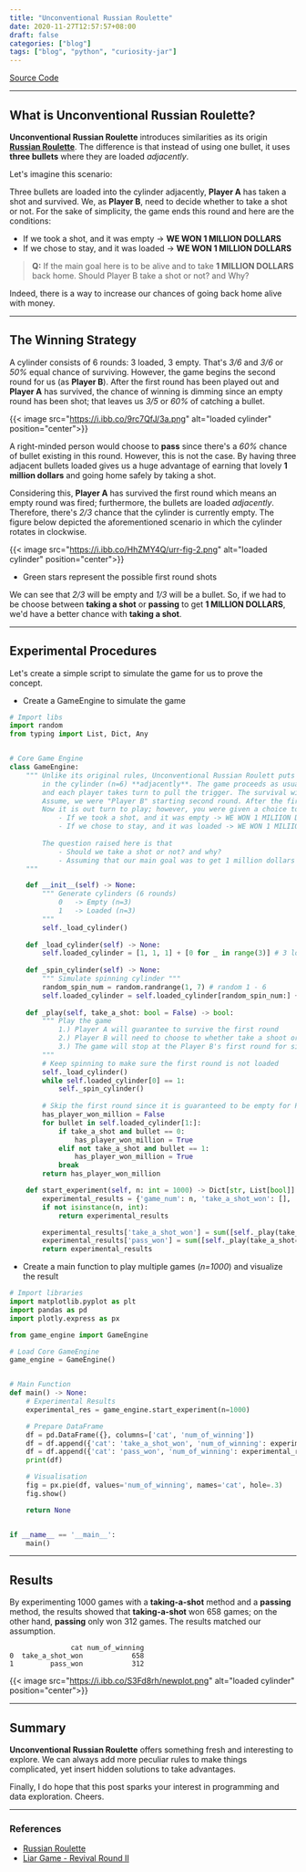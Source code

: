 ```yaml
---
title: "Unconventional Russian Roulette"
date: 2020-11-27T12:57:57+08:00
draft: false
categories: ["blog"]
tags: ["blog", "python", "curiosity-jar"]
---
```


[Source Code](https://github.com/nat236919/curiosity-jar/tree/master/UnconventionalRussianRoulette)

___

## What is Unconventional Russian Roulette?

**Unconventional Russian Roulette** introduces similarities as its origin [**Russian Roulette**](https://en.wikipedia.org/wiki/Russian_roulette). The difference is that instead of using one bullet, it uses **three bullets** where they are loaded *adjacently*.

Let's imagine this scenario:

Three bullets are loaded into the cylinder adjacently, **Player A** has taken a shot and survived. We, as **Player B**, need to decide whether to take a shot or not. For the sake of simplicity, the game ends this round and here are the conditions:

* If we took a shot, and it was empty -> **WE WON 1 MILLION DOLLARS**
* If we chose to stay, and it was loaded -> **WE WON 1 MILLION DOLLARS**

> **Q:** If the main goal here is to be alive and to take **1 MILLION DOLLARS** back home. Should Player B take a shot or not? and Why?

Indeed, there is a way to increase our chances of going back home alive with money.

___

## The Winning Strategy

A cylinder consists of 6 rounds: 3 loaded, 3 empty. That's *3/6* and *3/6* or *50%* equal chance of surviving. However, the game begins the second round for us (as **Player B**). After the first round has been played out and **Player A** has survived, the chance of winning is dimming since an empty round has been shot; that leaves us *3/5* or *60%* of catching a bullet.

{{< image src="https://i.ibb.co/9rc7QfJ/3a.png" alt="loaded cylinder" position="center">}}

A right-minded person would choose to **pass** since there's a *60%* chance of bullet existing in this round. However, this is not the case. By having three adjacent bullets loaded gives us a huge advantage of earning that lovely **1 million dollars** and going home safely by taking a shot.

Considering this, **Player A** has survived the first round which means an empty round was fired; furthermore, the bullets are loaded *adjacently*. Therefore, there's *2/3* chance that the cylinder is currently empty. The figure below depicted the aforementioned scenario in which the cylinder rotates in clockwise.

{{< image src="https://i.ibb.co/HhZMY4Q/urr-fig-2.png" alt="loaded cylinder" position="center">}}

* Green stars represent the possible first round shots

We can see that *2/3* will be empty and *1/3* will be a bullet. So, if we had to be choose between **taking a shot** or **passing** to get **1 MILLION DOLLARS**, we'd have a better chance with **taking a shot**.

___

## Experimental Procedures

Let's create a simple script to simulate the game for us to prove the concept.

* Create a GameEngine to simulate the game

```python
# Import libs
import random
from typing import List, Dict, Any


# Core Game Engine
class GameEngine:
    """ Unlike its original rules, Unconventional Russian Roulett puts 2 bullets
        in the cylinder (n=6) **adjacently**. The game proceeds as usual in which the cylinder is initially spun,
        and each player takes turn to pull the trigger. The survival wins, obviously.
        Assume, we were "Player B" starting second round. After the first round had been played by Player A, and he/she survived.
        Now it is out turn to play; however, you were given a choice to take a shot or to stay. Here are rules
            - If we took a shot, and it was empty -> WE WON 1 MILIION DOLLARS
            - If we chose to stay, and it was loaded -> WE WON 1 MILIION DOLLARS
            
        The question raised here is that
            - Should we take a shot or not? and why?
            - Assuming that our main goal was to get 1 million dollars at all costs
    """

    def __init__(self) -> None:
        """ Generate cylinders (6 rounds)
            0   -> Empty (n=3)
            1   -> Loaded (n=3)
        """
        self._load_cylinder()
    
    def _load_cylinder(self) -> None:
        self.loaded_cylinder = [1, 1, 1] + [0 for _ in range(3)] # 3 loaded; 3 empty
    
    def _spin_cylinder(self) -> None:
        """ Simulate spinning cylinder """
        random_spin_num = random.randrange(1, 7) # random 1 - 6
        self.loaded_cylinder = self.loaded_cylinder[random_spin_num:] + self.loaded_cylinder[:random_spin_num]
    
    def _play(self, take_a_shot: bool = False) -> bool:
        """ Play the game
            1.) Player A will guarantee to survive the first round
            2.) Player B will need to choose to whether take a shoot or stay
            3.) The game will stop at the Player B's first round for simplicity
        """
        # Keep spinning to make sure the first round is not loaded
        self._load_cylinder()
        while self.loaded_cylinder[0] == 1:
            self._spin_cylinder()
    
        # Skip the first round since it is guaranteed to be empty for Player A
        has_player_won_million = False
        for bullet in self.loaded_cylinder[1:]:
            if take_a_shot and bullet == 0:
                has_player_won_million = True
            elif not take_a_shot and bullet == 1:
                has_player_won_million = True
            break
        return has_player_won_million

    def start_experiment(self, n: int = 1000) -> Dict[str, List[bool]]:
        experimental_results = {'game_num': n, 'take_a_shot_won': [], 'pass_won': []}
        if not isinstance(n, int):
            return experimental_results

        experimental_results['take_a_shot_won'] = sum([self._play(take_a_shot=True) for _ in range(n)])
        experimental_results['pass_won'] = sum([self._play(take_a_shot=False) for _ in range(n)])
        return experimental_results
```

* Create a main function to play multiple games (*n=1000*) and visualize the result

```python
# Import libraries
import matplotlib.pyplot as plt
import pandas as pd
import plotly.express as px

from game_engine import GameEngine

# Load Core GameEngine
game_engine = GameEngine()


# Main Function
def main() -> None:
    # Experimental Results
    experimental_res = game_engine.start_experiment(n=1000)

    # Prepare DataFrame
    df = pd.DataFrame({}, columns=['cat', 'num_of_winning'])
    df = df.append({'cat': 'take_a_shot_won', 'num_of_winning': experimental_res.get('take_a_shot_won')}, ignore_index=True)
    df = df.append({'cat': 'pass_won', 'num_of_winning': experimental_res.get('pass_won')}, ignore_index=True)
    print(df)

    # Visualisation
    fig = px.pie(df, values='num_of_winning', names='cat', hole=.3)
    fig.show()

    return None


if __name__ == '__main__':
    main()
```

___

## Results

By experimenting 1000 games with a **taking-a-shot** method and a **passing** method, the results showed that **taking-a-shot** won 658 games; on the other hand, **passing** only won 312 games. The results matched our assumption.

```console
               cat num_of_winning
0  take_a_shot_won            658
1         pass_won            312
```

{{< image src="https://i.ibb.co/S3Fd8rh/newplot.png" alt="loaded cylinder" position="center">}}

___

## Summary

**Unconventional Russian Roulette** offers something fresh and interesting to explore. We can always add more peculiar rules to make things complicated, yet insert hidden solutions to take advantages.

Finally, I do hope that this post sparks your interest in programming and data exploration. Cheers.

___

### References

* [Russian Roulette](https://en.wikipedia.org/wiki/Russian_roulette)
* [Liar Game - Revival Round II](https://liarsgame.fandom.com/wiki/Revival_Round_II)
